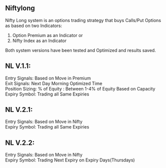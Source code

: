 ## Niftylong  
 Nifty Long system is an options trading strategy that buys Calls/Put Options as based on two Indicators:   
 1. Option Premium as an Indicator or  
 2. Nifty Index as an Indicator  

Both system versions have been tested and Optimized and results saved.  

## NL V.1.1:  
  Entry Signals: Based on Move in Premium  
  Exit Signals:  Next Day Morning Optimized Time  
  Position Sizing: % of Equity : Between 1-4% of Equity Based on Capacity   
  Expiry Symbol: Trading all Same Expiries  
## NL V.2.1:  
  Entry Signals: Based on Move in Nifty  
  Expiry Symbol: Trading all Same Expiries  

## NL V.2.2:  
  Entry Signals: Based on Move in Nifty  
  Expiry Symbol: Trading Next Expiry on Expiry Days(Thursdays)  





